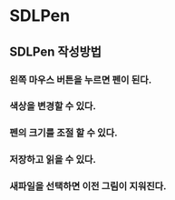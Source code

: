 # SDLPen
## SDLPen 작성방법
### 왼쪽 마우스 버튼을 누르면 펜이 된다.
### 색상을 변경할 수 있다.
### 펜의 크기를 조절 할 수 있다.
### 저장하고 읽을 수 있다.
### 새파일을 선택하면 이전 그림이 지워진다.
